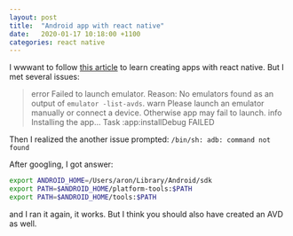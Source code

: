 ```yaml
---
layout: post
title:  "Android app with react native"
date:   2020-01-17 10:18:00 +1100
categories: react native
---
```


I wwwant to follow [this article](https://developer.okta.com/blog/2018/12/26/react-native-android-play-store) to learn creating apps with react native. But I met several issues:
> error Failed to launch emulator. Reason: No emulators found as an output of `emulator -list-avds`.
warn Please launch an emulator manually or connect a device. Otherwise app may fail to launch.
info Installing the app...
 Task :app:installDebug FAILED

Then I realized the another issue prompted:
`/bin/sh: adb: command not found`

After googling, I got answer:

```bash
export ANDROID_HOME=/Users/aron/Library/Android/sdk
export PATH=$ANDROID_HOME/platform-tools:$PATH
export PATH=$ANDROID_HOME/tools:$PATH
```

and I ran it again, it works. But I think you should also have created an AVD as well.
